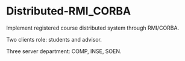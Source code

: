 # Distributed-RMI_CORBA

Implement registered course distributed system through RMI/CORBA.

Two clients role: students and advisor.

Three server department: COMP, INSE, SOEN.
